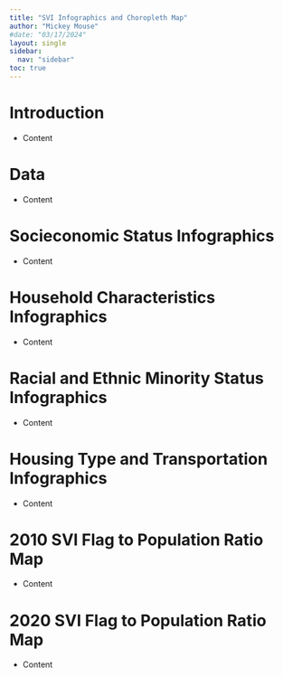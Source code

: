 ```yaml
---
title: "SVI Infographics and Choropleth Map"
author: "Mickey Mouse"
#date: "03/17/2024"
layout: single
sidebar:
  nav: "sidebar"
toc: true
---
```


<style type="text/css">
img {
  border: 50px solid white;
}
</style>

# Introduction

-  Content

# Data

-  Content

# Socieconomic Status Infographics

-  Content

# Household Characteristics Infographics

-  Content

# Racial and Ethnic Minority Status Infographics

-  Content

# Housing Type and Transportation Infographics

-  Content

# 2010 SVI Flag to Population Ratio Map

-  Content

# 2020 SVI Flag to Population Ratio Map

-  Content

